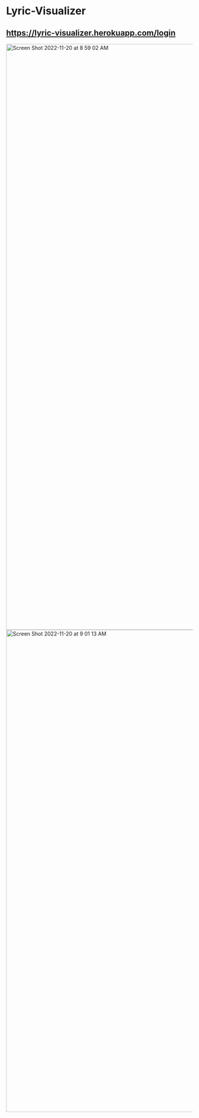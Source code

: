 # Lyric-Visualizer

## https://lyric-visualizer.herokuapp.com/login

<img width="1578" alt="Screen Shot 2022-11-20 at 8 59 02 AM" src="https://user-images.githubusercontent.com/60281799/202909693-ebb1c929-d9fb-457d-9d8f-1221b0953cd5.png">

<img width="1299" alt="Screen Shot 2022-11-20 at 9 01 13 AM" src="https://user-images.githubusercontent.com/60281799/202909701-65f6b634-3d07-4ca9-a19e-41437aba697a.png">
